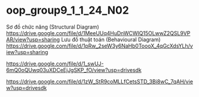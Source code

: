 
# oop_group9_1_1_24_N02

Sơ đồ chức năng (Structural Diagram)
https://drive.google.com/file/d/1MeeUUq4HuDnWCWIQ15OLwwZ2QSL9VPAR/view?usp=sharing
Lưu đồ thuật toán (Behavioural Diagram)
https://drive.google.com/file/d/1pRw_2seW3y6NaHb0ToooX_4qGcXdsYLh/view?usp=sharing

https://drive.google.com/file/d/1_swUJ-6mQ0oQUwq03uXDCeEjJgSKP_fO/view?usp=drivesdk

https://drive.google.com/file/d/1zW_StR9coMLLfCetsSTD_3Bi8wC_7qAH/view?usp=drivesdk
